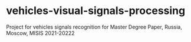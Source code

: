 # vehicles-visual-signals-processing
Project for vehicles signals recognition for Master Degree Paper, Russia, Moscow, MISIS 2021-20222
